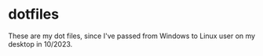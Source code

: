 # dotfiles

These are my dot files, since I've passed from Windows to Linux user on my desktop in 10/2023.
